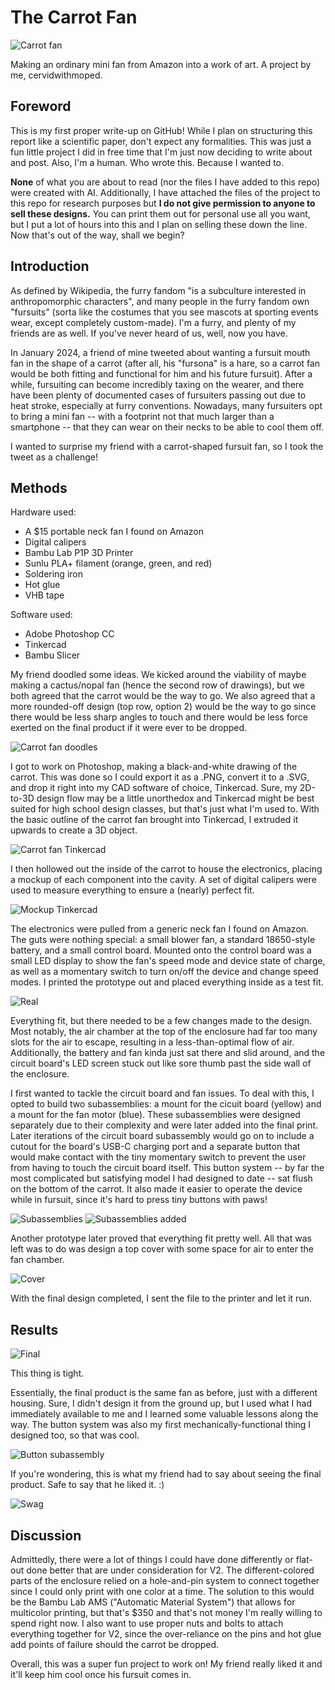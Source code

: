 # The Carrot Fan
![Carrot fan](https://i.imgur.com/ggtUthN.jpeg)

Making an ordinary mini fan from Amazon into a work of art.
A project by me, cervidwithmoped.

## Foreword
This is my first proper write-up on GitHub! While I plan on structuring this report like a scientific paper, don't expect any formalities. This was just a fun little project I did in free time that I'm just now deciding to write about and post. Also, I'm a human. Who wrote this. Because I wanted to. 

__None__ of what you are about to read (nor the files I have added to this repo) were created with AI. Additionally, I have attached the files of the project to this repo for research purposes but __I do not give permission to anyone to sell these designs.__ You can print them out for personal use all you want, but I put a lot of hours into this and I plan on selling these down the line. Now that's out of the way, shall we begin?

## Introduction
As defined by Wikipedia, the furry fandom "is a subculture interested in anthropomorphic characters", and many people in the furry fandom own "fursuits" (sorta like the costumes that you see mascots at sporting events wear, except completely custom-made). I'm a furry, and plenty of my friends are as well. If you've never heard of us, well, now you have.

In January 2024, a friend of mine tweeted about wanting a fursuit mouth fan in the shape of a carrot (after all, his "fursona" is a hare, so a carrot fan would be both fitting and functional for him and his future fursuit). After a while, fursuiting can become incredibly taxing on the wearer, and there have been plenty of documented cases of fursuiters passing out due to heat stroke, especially at furry conventions. Nowadays, many fursuiters opt to bring a mini fan -- with a footprint not that much larger than a smartphone -- that they can wear on their necks to be able to cool them off.

I wanted to surprise my friend with a carrot-shaped fursuit fan, so I took the tweet as a challenge!

## Methods
Hardware used: 
- A $15 portable neck fan I found on Amazon
- Digital calipers
- Bambu Lab P1P 3D Printer
- Sunlu PLA+ filament (orange, green, and red)
- Soldering iron
- Hot glue
- VHB tape

Software used:
- Adobe Photoshop CC
- Tinkercad
- Bambu Slicer

My friend doodled some ideas. We kicked around the viability of maybe making a cactus/nopal fan (hence the second row of drawings), but we both agreed that the carrot would be the way to go. We also agreed that a more rounded-off design (top row, option 2) would be the way to go since there would be less sharp angles to touch and there would be less force exerted on the final product if it were ever to be dropped.

![Carrot fan doodles](https://i.imgur.com/SyCwyyO.jpg)

I got to work on Photoshop, making a black-and-white drawing of the carrot. This was done so I could export it as a .PNG, convert it to a .SVG, and drop it right into my CAD software of choice, Tinkercad. Sure, my 2D-to-3D design flow may be a little unorthedox and Tinkercad might be best suited for high school design classes, but that's just what I'm used to. With the basic outline of the carrot fan brought into Tinkercad, I extruded it upwards to create a 3D object.

![Carrot fan Tinkercad](https://i.imgur.com/p5BmNJJ.jpg)

I then hollowed out the inside of the carrot to house the electronics, placing a mockup of each component into the cavity. A set of digital calipers were used to measure everything to ensure a (nearly) perfect fit.

![Mockup Tinkercad](https://i.imgur.com/hwUKucQ.jpg)

The electronics were pulled from a generic neck fan I found on Amazon. The guts were nothing special: a small blower fan, a standard 18650-style battery, and a small control board. Mounted onto the control board was a small LED display to show the fan's speed mode and device state of charge, as well as a momentary switch to turn on/off the device and change speed modes. I printed the prototype out and placed everything inside as a test fit.

![Real](https://i.imgur.com/HHGIpUT.jpg)

Everything fit, but there needed to be a few changes made to the design. Most notably, the air chamber at the top of the enclosure had far too many slots for the air to escape, resulting in a less-than-optimal flow of air. Additionally, the battery and fan kinda just sat there and slid around, and the circuit board's LED screen stuck out like sore thumb past the side wall of the enclosure.

I first wanted to tackle the circuit board and fan issues. To deal with this, I opted to build two subassemblies: a mount for the cicuit board (yellow) and a mount for the fan motor (blue). These subassemblies were designed separately due to their complexity and were later added into the final print. Later iterations of the circuit board subassembly would go on to include a cutout for the board's USB-C charging port and a separate button that would make contact with the tiny momentary switch to prevent the user from having to touch the circuit board itself. This button system -- by far the most complicated but satisfying model I had designed to date -- sat flush on the bottom of the carrot. It also made it easier to operate the device while in fursuit, since it's hard to press tiny buttons with paws!

![Subassemblies](https://i.imgur.com/eE7Eqlu.jpg)
![Subassemblies added](https://i.imgur.com/KfDJ25V.jpg)

Another prototype later proved that everything fit pretty well. All that was left was to do was design a top cover with some space for air to enter the fan chamber. 

![Cover](https://i.imgur.com/NLkkZo1.jpg)

With the final design completed, I sent the file to the printer and let it run.

## Results
![Final](https://i.imgur.com/SMZHbRr.jpeg)

This thing is tight.

Essentially, the final product is the same fan as before, just with a different housing. Sure, I didn't design it from the ground up, but I used what I had immediately available to me and I learned some valuable lessons along the way. The button system was also my first mechanically-functional thing I designed too, so that was cool.

![Button subassembly](https://i.imgur.com/3G54uoj.png)

If you're wondering, this is what my friend had to say about seeing the final product. Safe to say that he liked it. :)

![Swag](https://i.imgur.com/TOgUH0V.png)

## Discussion
Admittedly, there were a lot of things I could have done differently or flat-out done better that are under consideration for V2. The different-colored parts of the enclosure relied on a hole-and-pin system to connect together since I could only print with one color at a time. The solution to this would be the Bambu Lab AMS ("Automatic Material System") that allows for multicolor printing, but that's $350 and that's not money I'm really willing to spend right now. I also want to use proper nuts and bolts to attach everything together for V2, since the over-reliance on the pins and hot glue add points of failure should the carrot be dropped.

Overall, this was a super fun project to work on! My friend really liked it and it'll keep him cool once his fursuit comes in.
